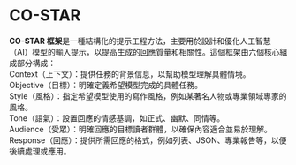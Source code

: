 # CO-STAR
**CO-STAR 框架**是一種結構化的提示工程方法，主要用於設計和優化人工智慧（AI）模型的輸入提示，以提高生成的回應質量和相關性。這個框架由六個核心組成部分構成：  
Context（上下文）：提供任務的背景信息，以幫助模型理解具體情境。  
Objective（目標）：明確定義希望模型完成的具體任務。  
Style（風格）：指定希望模型使用的寫作風格，例如某著名人物或專業領域專家的風格。  
Tone（語氣）：設置回應的情感基調，如正式、幽默、同情等。  
Audience（受眾）：明確回應的目標讀者群體，以確保內容適合並易於理解。  
Response（回應）：提供所需回應的格式，例如列表、JSON、專業報告等，以便後續處理或應用。
